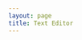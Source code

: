 ```yaml
---
layout: page
title: Text Editor
---
```


<div id="text-editor" class="container-md px-3 my-5" contenteditable="true"></div>

<style>
#text-editor {
  outline: none;
  border: none;
  background: transparent;
  font-family: inherit;
  font-size: inherit;
  line-height: inherit;
  white-space: pre-wrap;
  min-height: 100vh;
}
#text-editor:empty:before {
  content: '';
}
</style>

<script>
const editor = document.getElementById('text-editor');
const STORAGE_KEY = 'savedText';
const AUTO_SAVE_DELAY = 5000; // 5 seconds of inactivity
let autoSaveTimeout = null;

// Default Lorem Ipsum text
const defaultText = `Lorem ipsum dolor sit amet, consectetur adipiscing elit. Sed do eiusmod tempor incididunt ut labore et dolore magna aliqua.
Ut enim ad minim veniam, quis nostrud exercitation ullamco laboris nisi ut aliquip ex ea commodo consequat.
Duis aute irure dolor in reprehenderit in voluptate velit esse cillum dolore eu fugiat nulla pariatur.`;

// Load saved text or default text
function loadText() {
  const savedText = localStorage.getItem(STORAGE_KEY);
  editor.textContent = savedText || defaultText;
  placeCursorAtEnd();
}

// Place cursor at the end of the text
function placeCursorAtEnd() {
  const range = document.createRange();
  const selection = window.getSelection();
  range.selectNodeContents(editor);
  range.collapse(false);
  selection.removeAllRanges();
  selection.addRange(range);
  editor.focus();
}

// Save text to local storage
function saveText() {
  localStorage.setItem(STORAGE_KEY, editor.textContent);
}

// Auto-save after inactivity
function scheduleAutoSave() {
  clearTimeout(autoSaveTimeout);
  autoSaveTimeout = setTimeout(saveText, AUTO_SAVE_DELAY);
}

// Handle keydown events
editor.addEventListener('keydown', (e) => {
  if (e.key === 'Enter' && e.shiftKey) {
    e.preventDefault();
    saveText();
  } else if (e.key === 'Enter') {
    // Allow default Enter behavior (line break)
    scheduleAutoSave();
  }
});

// Schedule auto-save on input
editor.addEventListener('input', scheduleAutoSave);

// Prevent unwanted formatting on paste
editor.addEventListener('paste', (e) => {
  e.preventDefault();
  const text = e.clipboardData.getData('text/plain');
  document.execCommand('insertText', false, text);
});

// Initialize
document.addEventListener('DOMContentLoaded', loadText);
</script>
